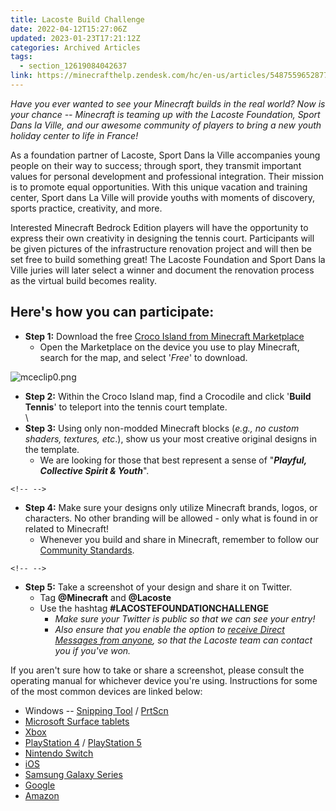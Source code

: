 ```yaml
---
title: Lacoste Build Challenge
date: 2022-04-12T15:27:06Z
updated: 2023-01-23T17:21:12Z
categories: Archived Articles
tags:
  - section_12619084042637
link: https://minecrafthelp.zendesk.com/hc/en-us/articles/5487559652877-Lacoste-Build-Challenge
---
```


*Have you ever wanted to see your Minecraft builds in the real world? Now is your chance -- Minecraft is teaming up with the Lacoste Foundation, Sport Dans la Ville, and our awesome community of players to bring a new youth holiday center to life in France!*

As a foundation partner of Lacoste, Sport Dans la Ville accompanies young people on their way to success; through sport, they transmit important values for personal development and professional integration. Their mission is to promote equal opportunities. With this unique vacation and training center, Sport dans La Ville will provide youths with moments of discovery, sports practice, creativity, and more. 

Interested Minecraft Bedrock Edition players will have the opportunity to express their own creativity in designing the tennis court. Participants will be given pictures of the infrastructure renovation project and will then be set free to build something great! The Lacoste Foundation and Sport Dans la Ville juries will later select a winner and document the renovation process as the virtual build becomes reality. 

## Here's how you can participate: 

-   **Step 1:** Download the free [Croco Island from Minecraft Marketplace](https://www.minecraft.net/en-us/marketplace/pdp?id=293a9961-9d76-4b5b-8a5e-ef1710e21ea7) 
    -   Open the Marketplace on the device you use to play Minecraft, search for the map, and select '*Free*' to download. 

![mceclip0.png](https://minecrafthelp.zendesk.com/hc/article_attachments/5487077479949/mceclip0.png)

-   **Step 2:** Within the Croco Island map, find a Crocodile and click '**Build Tennis**' to teleport into the tennis court template.  \
    \
-   **Step 3:** Using only non-modded Minecraft blocks (*e.g., no custom shaders, textures, etc*.), show us your most creative original designs in the template.  
    -   We are looking for those that best represent a sense of \"***Playful, Collective Spirit & Youth***\". 

```{=html}
<!-- -->
```
-   **Step 4:** Make sure your designs only utilize Minecraft brands, logos, or characters. No other branding will be allowed - only what is found in or related to Minecraft!
    -   Whenever you build and share in Minecraft, remember to follow our[ Community Standards](https://nam06.safelinks.protection.outlook.com/?url=https%3A%2F%2Fwww.minecraft.net%2Fen-us%2Fcommunity-standards&data=05%7C01%7Cv-abjork%40microsoft.com%7C721d5fa307634b80700e08da182a02c2%7C72f988bf86f141af91ab2d7cd011db47%7C1%7C0%7C637848866119312290%7CUnknown%7CTWFpbGZsb3d8eyJWIjoiMC4wLjAwMDAiLCJQIjoiV2luMzIiLCJBTiI6Ik1haWwiLCJXVCI6Mn0%3D%7C3000%7C%7C%7C&sdata=kqgVCIv7nxC9ITZDPKIqWMWIKO0fahnLXR4%2Br5JA594%3D&reserved=0). 

```{=html}
<!-- -->
```
-   **Step 5:** Take a screenshot of your design and share it on Twitter.
    -   Tag **\@Minecraft** and **\@Lacoste** 
    -   Use the hashtag **#LACOSTEFOUNDATIONCHALLENGE** 
        -   *Make sure your Twitter is public so that we can see your entry!* 
        -   *Also ensure that you enable the option to [receive Direct Messages from anyone](https://help.twitter.com/en/using-twitter/direct-messages#receive), so that the Lacoste team can contact you if you've won.*

If you aren't sure how to take or share a screenshot, please consult the operating manual for whichever device you're using. Instructions for some of the most common devices are linked below:

-   Windows -- [Snipping Tool](https://support.microsoft.com/en-us/windows/use-snipping-tool-to-capture-screenshots-00246869-1843-655f-f220-97299b865f6b) / [PrtScn](https://support.microsoft.com/en-us/windows/keyboard-shortcut-for-print-screen-601210c0-b3a9-7b58-bc40-bae4dcf5f108)
-   [Microsoft Surface tablets](https://blogs.windows.com/devices/2015/11/16/how-to-take-a-screenshot-on-your-windows-10-surface-device/)
-   [Xbox](https://support.xbox.com/en-US/help/friends-social-activity/share-socialize/capture-game-clips-and-screenshots)
-   [PlayStation 4](https://www.playstation.com/en-us/support/games/ps4-capture-gameplay-screenshots/#screenshot) / [PlayStation 5](https://www.playstation.com/en-us/support/games/capture-ps5-gameplay-screenshots/)
-   [Nintendo Switch](https://en-americas-support.nintendo.com/app/answers/detail/a_id/22343/~/how-to-capture-and-view-screenshots)
-   [iOS](https://support.apple.com/en-us/HT200289#:~:text=Press%20the%20side%20button%20and,swipe%20left%20to%20dismiss%20it.)
-   [Samsung Galaxy Series](https://www.samsung.com/us/support/answer/ANS00038721/#:~:text=Navigate%20to%20the%20screen%20you,will%20bounce%20up%20and%20down.)
-   [Google](https://support.google.com/pixelphone/answer/2811098?hl=en#:~:text=Press%20the%20Power%20and%20Volume,a%20preview%20of%20your%20screenshot.)
-   [Amazon](https://developer.amazon.com/docs/fire-tablets/ft-screenshots.html#:~:text=With%20the%20device%20powered%20on,to%20indicate%20a%20successful%20screenshot.)
